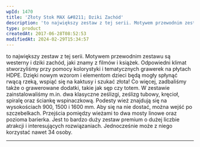```yaml
---
wpId: 1470
title: 'Złoty Stok MAX &#8211; Dziki Zachód'
description: 'to największy zestaw z tej serii. Motywem przewodnim zestawu są westerny i dziki zachód, jaki znamy z filmów i książek. Odpowiedni klimat stworzyliśmy przy pomocy kolorystyki i tematycznych grawerek na płytach HDPE. Dzięki nowym wzorom i elementom dzieci będą mogły spłynąć rwącą rzeką, wspiąć się na kaktusy i szukać złota! Co więcej, zadbaliśmy także o ...'
type: product
createdAt: 2017-06-28T08:52:53
modifiedAt: 2024-02-29T15:34:57
---
```



to największy zestaw z tej serii. Motywem przewodnim zestawu są westerny i dziki zachód, jaki znamy z filmów i książek. Odpowiedni klimat stworzyliśmy przy pomocy kolorystyki i tematycznych grawerek na płytach HDPE. Dzięki nowym wzorom i elementom dzieci będą mogły spłynąć rwącą rzeką, wspiąć się na kaktusy i szukać złota! Co więcej, zadbaliśmy także o grawerowane dodatki, takie jak sęp czy totem. W zestawie zainstalowaliśmy m.in. dwa klasyczne ześlizgi, ześlizg tubowy, kręcioł, spiralę oraz ściankę wspinaczkową. Podesty wież znajdują się na wysokościach 900, 1500 i 1600 mm. Aby się na nie dostać, można wejść po szczebelkach. Przejścia pomiędzy wieżami to dwa mosty linowe oraz pozioma barierka. Jest to bardzo duży zestaw premium o dużej liczbie atrakcji i interesujących rozwiązaniach. Jednocześnie może z niego korzystać nawet 34 osoby.

* * *